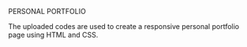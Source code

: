 PERSONAL PORTFOLIO

The uploaded codes are used to create a responsive personal portfolio page
using HTML and CSS. 
